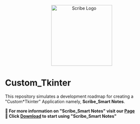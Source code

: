 <div align="center">
   <img src="https://github.com/user-attachments/assets/3f11292f-3f6a-4e25-9de9-3bafa4150daa" alt="Scribe Logo" width="200" height="200">
</div>

# Custom_Tkinter

This repository simulates a development roadmap for creating a "Custom\*Tkinter" Application namely, **Scribe_Smart Notes**.

**📌 For more information on "Scribe_Smart Notes" visit our [Page](https://github.com/Yashvant-Chhapwale/Scribe_Smart-Notes)** <br>
**📌 Click [Download](https://github.com/Yashvant-Chhapwale/Scribe_Smart-Notes/releases) to start using "Scribe_Smart Notes"**
